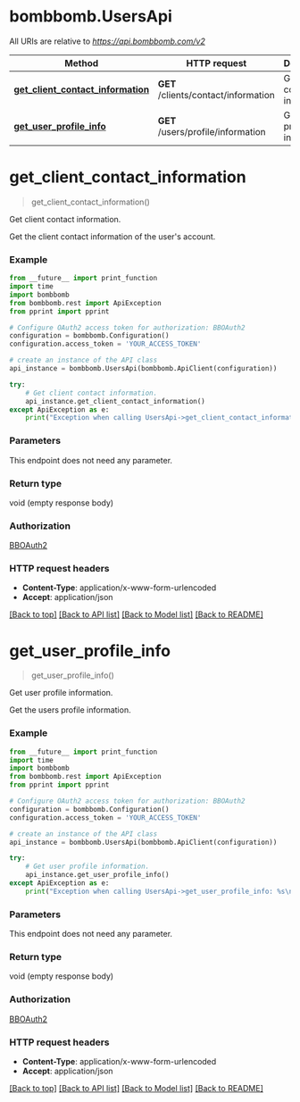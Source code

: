 # bombbomb.UsersApi

All URIs are relative to *https://api.bombbomb.com/v2*

Method | HTTP request | Description
------------- | ------------- | -------------
[**get_client_contact_information**](UsersApi.md#get_client_contact_information) | **GET** /clients/contact/information | Get client contact information.
[**get_user_profile_info**](UsersApi.md#get_user_profile_info) | **GET** /users/profile/information | Get user profile information.


# **get_client_contact_information**
> get_client_contact_information()

Get client contact information.

Get the client contact information of the user's account.

### Example
```python
from __future__ import print_function
import time
import bombbomb
from bombbomb.rest import ApiException
from pprint import pprint

# Configure OAuth2 access token for authorization: BBOAuth2
configuration = bombbomb.Configuration()
configuration.access_token = 'YOUR_ACCESS_TOKEN'

# create an instance of the API class
api_instance = bombbomb.UsersApi(bombbomb.ApiClient(configuration))

try:
    # Get client contact information.
    api_instance.get_client_contact_information()
except ApiException as e:
    print("Exception when calling UsersApi->get_client_contact_information: %s\n" % e)
```

### Parameters
This endpoint does not need any parameter.

### Return type

void (empty response body)

### Authorization

[BBOAuth2](../README.md#BBOAuth2)

### HTTP request headers

 - **Content-Type**: application/x-www-form-urlencoded
 - **Accept**: application/json

[[Back to top]](#) [[Back to API list]](../README.md#documentation-for-api-endpoints) [[Back to Model list]](../README.md#documentation-for-models) [[Back to README]](../README.md)

# **get_user_profile_info**
> get_user_profile_info()

Get user profile information.

Get the users profile information.

### Example
```python
from __future__ import print_function
import time
import bombbomb
from bombbomb.rest import ApiException
from pprint import pprint

# Configure OAuth2 access token for authorization: BBOAuth2
configuration = bombbomb.Configuration()
configuration.access_token = 'YOUR_ACCESS_TOKEN'

# create an instance of the API class
api_instance = bombbomb.UsersApi(bombbomb.ApiClient(configuration))

try:
    # Get user profile information.
    api_instance.get_user_profile_info()
except ApiException as e:
    print("Exception when calling UsersApi->get_user_profile_info: %s\n" % e)
```

### Parameters
This endpoint does not need any parameter.

### Return type

void (empty response body)

### Authorization

[BBOAuth2](../README.md#BBOAuth2)

### HTTP request headers

 - **Content-Type**: application/x-www-form-urlencoded
 - **Accept**: application/json

[[Back to top]](#) [[Back to API list]](../README.md#documentation-for-api-endpoints) [[Back to Model list]](../README.md#documentation-for-models) [[Back to README]](../README.md)

